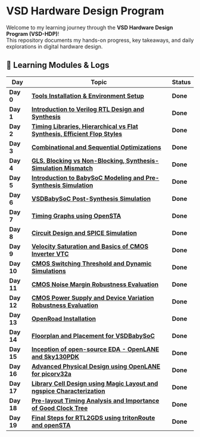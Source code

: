 # VSD Hardware Design Program

Welcome to my learning journey through the **VSD Hardware Design Program (VSD-HDP)**!  
This repository documents my hands-on progress, key takeaways, and daily explorations in digital hardware design.

## 🔗 Learning Modules & Logs

| **Day**   | **Topic**                                                                                                                | **Status** |
|-------|----------------------------------------------------------------------------------------------------------------------|--------|
| **Day 0** | [**Tools Installation & Environment Setup**](Day%200/README.md)                                                          | **Done**   |
| **Day 1** | [**Introduction to Verilog RTL Design and Synthesis**](Day%201/README.md)                                                | **Done**   |
| **Day 2** | [**Timing Libraries, Hierarchical vs Flat Synthesis, Efficient Flop Styles**](Day%202/README.md)                         | **Done**   |
| **Day 3** | [**Combinational and Sequential Optimizations**](Day%203/README.md)                                                      | **Done**   |
| **Day 4** | [**GLS, Blocking vs Non-Blocking, Synthesis-Simulation Mismatch**](Day%204/README.md)                                    | **Done**   |
| **Day 5** | [**Introduction to BabySoC Modeling and Pre-Synthesis Simulation**](Day%205/README.md)                                   | **Done**   |
| **Day 6** | [**VSDBabySoC Post-Synthesis Simulation**](Day%206/README.md)                                                            | **Done**   |
| **Day 7** | [**Timing Graphs using OpenSTA**](Day%207/README.md)                                                                     | **Done**   |
| **Day 8** | [**Circuit Design and SPICE Simulation**](Day%208/README.md)                                                             | **Done**   |
| **Day 9** | [**Velocity Saturation and Basics of CMOS Inverter VTC**](Day%209/README.md)                                             | **Done**   |
| **Day 10**| [**CMOS Switching Threshold and Dynamic Simulations**](Day%2010/README.md)                                               | **Done**   |
| **Day 11**| [**CMOS Noise Margin Robustness Evaluation**](Day%2011/README.md)                                                        | **Done**   |
| **Day 12**| [**CMOS Power Supply and Device Variation Robustness Evaluation**](Day%2012/README.md)                                   | **Done**   |
| **Day 13**| [**OpenRoad Installation**](Day%2013/README.md)                                                                          | **Done**   |
| **Day 14**| [**Floorplan and Placement for VSDBabySoC**](Day%2014/README.md)                                                         | **Done**   |
| **Day 15**| [**Inception of open-source EDA - OpenLANE and Sky130PDK**](Day%2015/README.md)                                          | **Done**   |
| **Day 16**| [**Advanced Physical Design using OpenLANE for picorv32a**](Day%2016/README.md)                                          | **Done**   |
| **Day 17**| [**Library Cell Design using Magic Layout and ngspice Characterization**](Day%2017/README.md)                            | **Done**   |
| **Day 18**| [**Pre-layout Timing Analysis and Importance of Good Clock Tree**](Day%2018/README.md)                                   | **Done**   |
| **Day 19**| [**Final Steps for RTL2GDS using tritonRoute and openSTA**](Day%2019/README.md)                                          | **Done**   |
